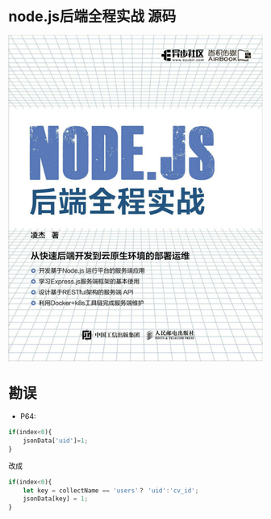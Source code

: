 # node.js后端全程实战 源码
![](./resource/20230418CBEBC160.jpg)

# 勘误
* P64: 
```node.js
if(index<0){
    jsonData['uid']=1;
}
```

改成
```node.js
if(index<0){
    let key = collectName == 'users'？ 'uid':'cv_id';
    jsonData[key] = 1;
}
```